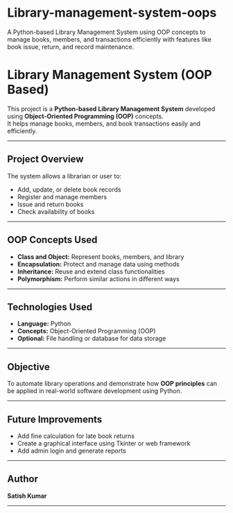 # Library-management-system-oops
A Python-based Library Management System using OOP concepts to manage books, members, and transactions efficiently with features like book issue, return, and record maintenance.

#  Library Management System (OOP Based)

This project is a **Python-based Library Management System** developed using **Object-Oriented Programming (OOP)** concepts.  
It helps manage books, members, and book transactions easily and efficiently.

---

##  Project Overview
The system allows a librarian or user to:
-  Add, update, or delete book records  
-  Register and manage members  
-  Issue and return books  
-  Check availability of books  

---

##  OOP Concepts Used
- **Class and Object:** Represent books, members, and library  
- **Encapsulation:** Protect and manage data using methods  
- **Inheritance:** Reuse and extend class functionalities  
- **Polymorphism:** Perform similar actions in different ways  

---

## Technologies Used
- **Language:** Python  
- **Concepts:** Object-Oriented Programming (OOP)  
- **Optional:** File handling or database for data storage  
 

---

##  Objective
To automate library operations and demonstrate how **OOP principles** can be applied in real-world software development using Python.

---

##  Future Improvements
-  Add fine calculation for late book returns  
-  Create a graphical interface using Tkinter or web framework  
-  Add admin login and generate reports  

---

##  Author
**Satish Kumar**

---


